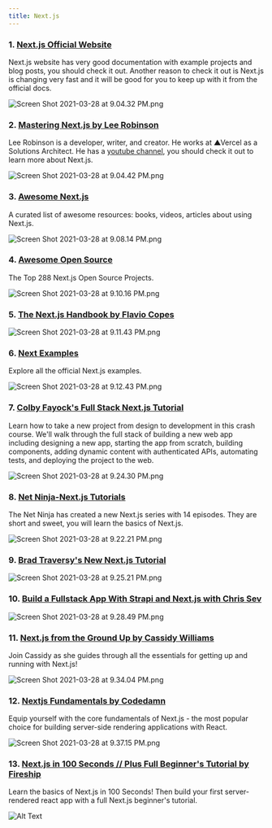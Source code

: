```yaml
---
title: Next.js
---
```


### 1. [Next.js Official Website](https://nextjs.org/docs)

Next.js website has very good documentation with example projects and blog posts, you should check it out. Another reason to check it out is Next.js is changing very fast and it will be good for you to keep up with it from the official docs.

![Screen Shot 2021-03-28 at 9.04.32 PM.png](https://cdn.hashnode.com/res/hashnode/image/upload/v1616990708004/sdsXI-tNl.png)

### 2. [Mastering Next.js by Lee Robinson](https://masteringnextjs.com/)

Lee Robinson is a developer, writer, and creator. He works at ▲Vercel as a Solutions Architect. He has a [youtube channel](https://www.youtube.com/user/MaStaleee), you should check it out to learn more about Next.js.

![Screen Shot 2021-03-28 at 9.04.42 PM.png](https://cdn.hashnode.com/res/hashnode/image/upload/v1616990697105/ZNA4w_crJ.png)

### 3. [Awesome Next.js](https://github.com/unicodeveloper/awesome-nextjs)

A curated list of awesome resources: books, videos, articles about using Next.js.

![Screen Shot 2021-03-28 at 9.08.14 PM.png](https://cdn.hashnode.com/res/hashnode/image/upload/v1616990904900/FOSS7OMyG.png)

### 4. [Awesome Open Source](https://awesomeopensource.com/projects/nextjs)

The Top 288 Next.js Open Source Projects.

![Screen Shot 2021-03-28 at 9.10.16 PM.png](https://cdn.hashnode.com/res/hashnode/image/upload/v1616991027749/4eFmZKVy_.png)

### 5. [The Next.js Handbook by Flavio Copes](https://www.freecodecamp.org/news/the-next-js-handbook/)

![Screen Shot 2021-03-28 at 9.11.43 PM.png](https://cdn.hashnode.com/res/hashnode/image/upload/v1616991113060/SYeT2-jvW.png)

### 6. [Next Examples](https://nextexamples.vercel.app/)

Explore all the official Next.js examples.

![Screen Shot 2021-03-28 at 9.12.43 PM.png](https://cdn.hashnode.com/res/hashnode/image/upload/v1616991208400/oiB0h-jOQ.png)

### 7. [Colby Fayock's Full Stack Next.js Tutorial](https://www.youtube.com/watch?v=QjZIeA952jE&t=402s&ab_channel=ColbyFayock)

Learn how to take a new project from design to development in this crash course. We'll walk through the full stack of building a new web app including designing a new app, starting the app from scratch, building components, adding dynamic content with authenticated APIs, automating tests, and deploying the project to the web.

![Screen Shot 2021-03-28 at 9.24.30 PM.png](https://cdn.hashnode.com/res/hashnode/image/upload/v1616991885324/PSO68D4RT.png)

### 8. [Net Ninja-Next.js Tutorials](https://www.youtube.com/watch?v=A63UxsQsEbU&list=PL4cUxeGkcC9g9gP2onazU5-2M-AzA8eBw&ab_channel=TheNetNinja)

The Net Ninja has created a new Next.js series with 14 episodes. They are short and sweet, you will learn the basics of Next.js.

![Screen Shot 2021-03-28 at 9.22.21 PM.png](https://cdn.hashnode.com/res/hashnode/image/upload/v1616991757063/2EyLzuzn8.png)

### 9. [Brad Traversy's New Next.js Tutorial](https://www.youtube.com/watch?v=mTz0GXj8NN0&ab_channel=TraversyMedia)

![Screen Shot 2021-03-28 at 9.25.21 PM.png](https://cdn.hashnode.com/res/hashnode/image/upload/v1616991957384/SkoZH0G3_.png)

### 10. [Build a Fullstack App With Strapi and Next.js with Chris Sev](https://www.digitalocean.com/community/tech_talks/build-a-fullstack-app-with-strapi-and-next-js?utm_medium=email&utm_source=webinar&utm_campaign=invite&mkt_tok=eyJpIjoiTlRVM1lXSTVNVGs0TkRSbSIsInQiOiJSV1wvWFRLNmlXWWRjMUlGTlc2TTFhZFhZWTRuTjdhc3NON01rZ2RtWVwvN29FblpIMkYxR2pcL3JcL3ZSbmhPak5XcEJ3eVNBalFEaXVnWUpZbkd0ZlhWdTR5UkFVVzR2TVNOdVRcL2lLRTZGbEJ0aHZESEFcLzR1aEdJc003UDhxajdVKyJ9)

![Screen Shot 2021-03-28 at 9.28.49 PM.png](https://cdn.hashnode.com/res/hashnode/image/upload/v1616992167094/Ff8p0CgwD.png)

### 11. [Next.js from the Ground Up by Cassidy Williams](https://explorers.netlify.com/learn/nextjs)

Join Cassidy as she guides through all the essentials for getting up and running with Next.js!

![Screen Shot 2021-03-28 at 9.34.04 PM.png](https://cdn.hashnode.com/res/hashnode/image/upload/v1616992505421/TtZA2Pbns.png)

### 12. [Nextjs Fundamentals by Codedamn](https://codedamn.com/learn/nextjs-fundamentals)

Equip yourself with the core fundamentals of Next.js - the most popular choice for building server-side rendering applications with React.

![Screen Shot 2021-03-28 at 9.37.15 PM.png](https://cdn.hashnode.com/res/hashnode/image/upload/v1616992691817/s0HEqWOJH.png)

### 13. [Next.js in 100 Seconds // Plus Full Beginner's Tutorial by Fireship](https://www.youtube.com/watch?v=Sklc_fQBmcs&t=173s&ab_channel=Fireship)

Learn the basics of Next.js in 100 Seconds! Then build your first server-rendered react app with a full Next.js beginner's tutorial.

![Alt Text](https://dev-to-uploads.s3.amazonaws.com/uploads/articles/0gvyuvw5cm8mwy4fk096.png)
